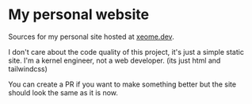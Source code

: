 # My personal website

Sources for my personal site hosted at [xeome.dev](https://xeome.dev).

I don't care about the code quality of this project, it's just a simple static site. I'm a kernel engineer, not a web developer. (its just html and tailwindcss)

You can create a PR if you want to make something better but the site should look the same as it is now.

